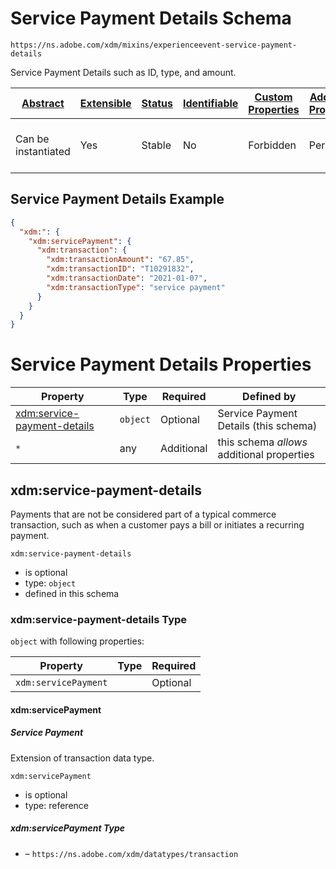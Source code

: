 
# Service Payment Details Schema

```
https://ns.adobe.com/xdm/mixins/experienceevent-service-payment-details
```

Service Payment Details such as ID, type, and amount.

| [Abstract](../../../abstract.md) | [Extensible](../../../extensions.md) | [Status](../../../status.md) | [Identifiable](../../../id.md) | [Custom Properties](../../../extensions.md) | [Additional Properties](../../../extensions.md) | Defined In |
|----------------------------------|--------------------------------------|------------------------------|--------------------------------|---------------------------------------------|-------------------------------------------------|------------|
| Can be instantiated | Yes | Stable | No | Forbidden | Permitted | [mixins/experience-event/experienceevent-service-payment-details.schema.json](mixins/experience-event/experienceevent-service-payment-details.schema.json) |

## Service Payment Details Example
```json
{
  "xdm:": {
    "xdm:servicePayment": {
      "xdm:transaction": {
        "xdm:transactionAmount": "67.85",
        "xdm:transactionID": "T10291832",
        "xdm:transactionDate": "2021-01-07",
        "xdm:transactionType": "service payment"
      }
    }
  }
}
```

# Service Payment Details Properties

| Property | Type | Required | Defined by |
|----------|------|----------|------------|
| [xdm:service-payment-details](#xdmservice-payment-details) | `object` | Optional | Service Payment Details (this schema) |
| `*` | any | Additional | this schema *allows* additional properties |

## xdm:service-payment-details

Payments that are not be considered part of a typical commerce transaction, such as when a customer pays a bill or initiates a recurring payment.

`xdm:service-payment-details`
* is optional
* type: `object`
* defined in this schema

### xdm:service-payment-details Type


`object` with following properties:


| Property | Type | Required |
|----------|------|----------|
| `xdm:servicePayment`|  | Optional |



#### xdm:servicePayment
##### Service Payment

Extension of transaction data type.

`xdm:servicePayment`
* is optional
* type: reference

##### xdm:servicePayment Type


* []() – `https://ns.adobe.com/xdm/datatypes/transaction`









